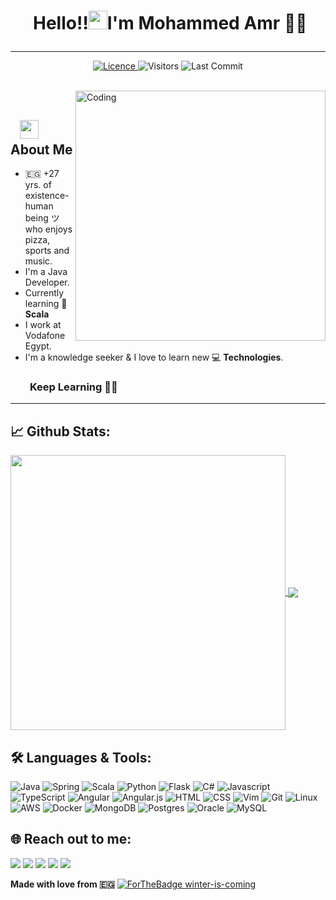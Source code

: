 # <p align="center">️ **Hello!!<img src="https://raw.githubusercontent.com/KarthikNayak024/KarthikNayak024/master/assets/wave.gif" alt="waving hand" width="30px">I'm Mohammed Amr** 🎯️🚀️</p>

---

<p align="center">
<a href="https://github.com/MoAmr/MoAmr/blob/master/LICENCE">
<img alt="Licence" src="https://img.shields.io/github/license/MoAmr/MoAmr?color=brightgreen&label=LICENCE&logo=MIT"/>
</a>
<img alt="Visitors" src="https://komarev.com/ghpvc/?username=MoAmr&style=flat&labelColor=black&logo=github&label=PROFILE+VIEWS&color=29bf12"/>
<img alt="Last Commit" src="https://img.shields.io/github/last-commit/MoAmr/MoAmr?logo=markdown&label=LAST+UPDATE&color=29bf12&style=flat">
</p>
</br>
<img align="right" alt="Coding" width="400" src="https://media.giphy.com/media/Y4ak9Ki2GZCbJxAnJD/giphy.gif">
</br>

## &nbsp; &nbsp;<img src="https://media.giphy.com/media/WUlplcMpOCEmTGBtBW/giphy.gif" width="30"> **About Me**

- 🇪🇬 +27 yrs. of existence-human being ツ who enjoys pizza, sports and music.
- I'm a Java Developer.
- Currently learning 🌱 **Scala**
- I work at Vodafone Egypt. 
- I'm a knowledge seeker & I love to learn new 💻 **Technologies**.

### &nbsp; &nbsp; &nbsp; &nbsp; **Keep Learning** 👨‍🎓️️

---

## 📈 **Github Stats:**

<a href="https://github.com/MoAmr">
<img width="440" align="center" src="https://github-readme-stats.vercel.app/api?username=MoAmr&show_icons=true&include_all_commits=true&theme=blue-green&count_private=true">
</a>
<a href="https://github.com/MoAmr/github-readme-stats">
<img align="center" src="https://github-readme-stats.anuraghazra1.vercel.app/api/top-langs/?username=MoAmr&layout=compact&theme=blue-green" />
</a>

</br>

<!-- ## 🏆 **Github Profile Trophy:**
 <img src="https://github-profile-trophy.vercel.app/?username=MoAmr&column=7&theme=gruvbox"/> -->

## 🛠️ **Languages & Tools:**
![Java](https://img.shields.io/badge/java-%23ED8B00.svg?&style=for-the-badge&logo=java&logoColor=white)
![Spring](https://img.shields.io/badge/spring%20-%236DB33F.svg?&style=for-the-badge&logo=spring&logoColor=white)
![Scala](https://img.shields.io/badge/scala-%23DC322F.svg?&style=for-the-badge&logo=scala&logoColor=white)
![Python](https://img.shields.io/badge/python%20-%2314354C.svg?&style=for-the-badge&logo=python&logoColor=white)
![Flask](https://img.shields.io/badge/flask%20-%23000.svg?&style=for-the-badge&logo=flask&logoColor=white)
![C#](https://img.shields.io/badge/c%23%20-%23239120.svg?&style=for-the-badge&logo=c-sharp&logoColor=white)
![Javascript](https://img.shields.io/badge/-Javascript-ffb400?style=for-the-badge&logo=javascript&logoColor=white)
![TypeScript](https://img.shields.io/badge/typescript%20-%23007ACC.svg?&style=for-the-badge&logo=typescript&logoColor=white)
![Angular](https://img.shields.io/badge/angular%20-%23DD0031.svg?&style=for-the-badge&logo=angular&logoColor=white)
![Angular.js](https://img.shields.io/badge/angular.js%20-%23E23237.svg?&style=for-the-badge&logo=angularjs&logoColor=white)
![HTML](https://img.shields.io/badge/html%20-%23E34F26.svg?&style=for-the-badge&logo=html5&logoColor=white)
![CSS](https://img.shields.io/badge/css%20-%231572B6.svg?&style=for-the-badge&logo=css3&logoColor=white)
![Vim](https://img.shields.io/badge/-VIM-019733?style=for-the-badge&logo=vim)
![Git](https://img.shields.io/badge/git%20-%23F05032.svg?&style=for-the-badge&logo=git&logoColor=white)
![Linux](https://img.shields.io/badge/-linux-FCC624?style=for-the-badge&logo=linux&logoColor=black)
![AWS](https://img.shields.io/badge/AWS%20-%23FF9900.svg?&style=for-the-badge&logo=amazon-aws&logoColor=white)
![Docker](https://img.shields.io/badge/docker%20-%230db7ed.svg?&style=for-the-badge&logo=docker&logoColor=white)
![MongoDB](https://img.shields.io/badge/MongoDB-%234ea94b.svg?&style=for-the-badge&logo=mongodb&logoColor=white)
![Postgres](https://img.shields.io/badge/postgres-%23316192.svg?&style=for-the-badge&logo=postgresql&logoColor=white)
![Oracle](https://img.shields.io/badge/oracle%20-%23F00000.svg?&style=for-the-badge&logo=oracle&logoColor=white)
![MySQL](https://img.shields.io/badge/mysql-%2300f.svg?&style=for-the-badge&logo=mysql&logoColor=white)


## 🌐 **Reach out to me:** ️

[<img src="https://img.shields.io/badge/LinkedIn-mohammedamrkassim?style=for-the-badge&labelColor=black&logo=linkedin&logoColor=0077b5&&color=0077b5"/>][linkedin]
[<img src="https://img.shields.io/badge/Gmail-mohammed.amr.kassim@gmail.com-informational?style=for-the-badge&labelColor=black&logoColor=d14836&logo=gmail&color=d14836"/>][gmail]
[<img src="https://img.shields.io/badge/Github-MoAmr?style=for-the-badge&labelColor=black&logo=github&color=7d88e6"/>][github]
[<img src="https://img.shields.io/badge/Stackoverflow-mohammed-amr?style=for-the-badge&labelColor=black&logo=stackoverflow&logoColor=fe7a16&color=fe7a16"/>][stackoverflow]
[<img src="https://img.shields.io/badge/Twitter-@Mo_ammr?style=for-the-badge&labelColor=black&logo=twitter&logoColor=#1DA1F2&color=1da1f2"/>][twitter]



<!-- ## **Badges:**

</a> <a href="https://archiveprogram.github.com/"><img src="https://raw.githubusercontent.com/acervenky/animated-github-badges/master/assets/acbadge.gif" width="40" height="40"></a>
</a> <a href="https://github.com/pricing"><img src="https://raw.githubusercontent.com/acervenky/animated-github-badges/master/assets/pro.gif" width="40" height="40"></a> -->


**Made with love from 🇪🇬**
[![ForTheBadge winter-is-coming](http://ForTheBadge.com/images/badges/winter-is-coming.svg)](http://ForTheBadge.com)

<!-- Links of Definitions -->

[linkedin]: https://www.linkedin.com/in/mohammedamrkassim
[gmail]: mohammed.amr.kassim@gmail.com 
[stackoverflow]: https://stackoverflow.com/users/14760038/mohammed-amr
[github]: https://github.com/MoAmr
[licence]: https://github.com/MoAmr/MoAmr/blob/master/LICENSE
[twitter]: https://twitter.com/Mo_ammr
